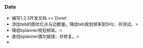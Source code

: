 ### Date
- 编写1.3.3开发文档 << Done!
- 添加teb的图优化点与边数量。降低teb规划频率到5Hz，并测试。>
- 降低kplanner规划频率。<
- 查找kplanner偶尔报错，并修复。<
- 

###